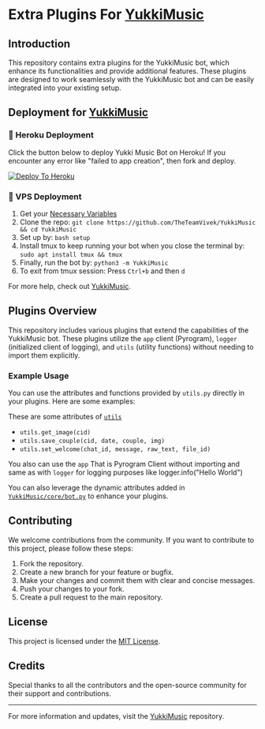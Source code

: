 # Extra Plugins For [YukkiMusic](https://github.com/TheTeamVivek/YukkiMusic)

## Introduction

This repository contains extra plugins for the YukkiMusic bot, which enhance its functionalities and provide additional features. These plugins are designed to work seamlessly with the YukkiMusic bot and can be easily integrated into your existing setup.

## Deployment for [YukkiMusic](https://github.com/TheTeamVivek/YukkiMusic)

### 🚀 Heroku Deployment

Click the button below to deploy Yukki Music Bot on Heroku!
If you encounter any error like "failed to app creation", then fork and deploy.

[![Deploy To Heroku](https://img.shields.io/badge/Deploy%20To%20Heroku-teal?style=for-the-badge&logo=heroku)](https://dashboard.heroku.com/new?template=https://github.com/TheTeamVivek/YukkiMusic)

### 🔧 VPS Deployment

1. Get your [Necessary Variables](https://github.com/pyaesone-5-usm/YukkiMusic/blob/master/sample.env)
2. Clone the repo: `git clone https://github.com/TheTeamVivek/YukkiMusic && cd YukkiMusic`
3. Set up by: `bash setup`
4. Install tmux to keep running your bot when you close the terminal by: `sudo apt install tmux && tmux`
5. Finally, run the bot by: `python3 -m YukkiMusic`
6. To exit from tmux session: Press `Ctrl+b` and then `d`

For more help, check out [YukkiMusic](https://github.com/pyaesone-5-usm/YukkiMusic).

## Plugins Overview

This repository includes various plugins that extend the capabilities of the YukkiMusic bot. These plugins utilize the `app` client (Pyrogram), `logger` (initialized client of logging), and `utils` (utility functions) without needing to import them explicitly.

### Example Usage

You can use the attributes and functions provided by `utils.py` directly in your plugins. Here are some examples:

These are some attributes of [`utils`](https://github.com/pyaesone-5-usm/Extra-Plugin/blob/master/utils.py)
- `utils.get_image(cid)`
- `utils.save_couple(cid, date, couple, img)`
- `utils.set_welcome(chat_id, message, raw_text, file_id)`

You also can use the `app` That is Pyrogram Client without importing and same as with `logger` for logging purposes like logger.info("Hello World")

You can also leverage the dynamic attributes added in [`YukkiMusic/core/bot.py`](https://github.com/pyaesone-5-usm/YukkiMusic/blob/master/YukkiMusic/core/bot.py) to enhance your plugins.

## Contributing

We welcome contributions from the community. If you want to contribute to this project, please follow these steps:

1. Fork the repository.
2. Create a new branch for your feature or bugfix.
3. Make your changes and commit them with clear and concise messages.
4. Push your changes to your fork.
5. Create a pull request to the main repository.

## License

This project is licensed under the [MIT License](https://github.com/TheTeamVivek/Extra-Plugin/blob/master/LICENSE).

## Credits

Special thanks to all the contributors and the open-source community for their support and contributions.

---

For more information and updates, visit the [YukkiMusic](https://github.com/TheTeamVivek/YukkiMusic) repository.
